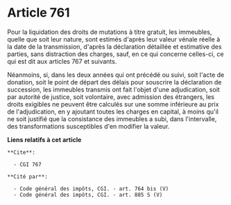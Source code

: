 # Article 761

Pour la liquidation des droits de mutations à titre gratuit, les immeubles, quelle que soit leur nature, sont estimés d'après
leur valeur vénale réelle à la date de la transmission, d'après la déclaration détaillée et estimative des parties, sans
distraction des charges, sauf, en ce qui concerne celles-ci, ce qui est dit aux articles 767 et suivants.

Néanmoins, si, dans les deux années qui ont précédé ou suivi, soit l'acte de donation, soit le point de départ des délais
pour souscrire la déclaration de succession, les immeubles transmis ont fait l'objet d'une adjudication, soit par autorité de
justice, soit volontaire, avec admission des étrangers, les droits exigibles ne peuvent être calculés sur une somme
inférieure au prix de l'adjudication, en y ajoutant toutes les charges en capital, à moins qu'il ne soit justifié que la
consistance des immeubles a subi, dans l'intervalle, des transformations susceptibles d'en modifier la valeur.

**Liens relatifs à cet article**

	**Cite**:

	  - CGI 767

	**Cité par**:

	  - Code général des impôts, CGI. - art. 764 bis (V)
	  - Code général des impôts, CGI. - art. 885 S (V)
